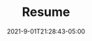 ---
categories:
- ""
- ""
date: "2021-9-01T21:28:43-05:00"
description: ""
draft: false
image: resume.jpg
keywords: ""
slug: CV
title: Resume
---
